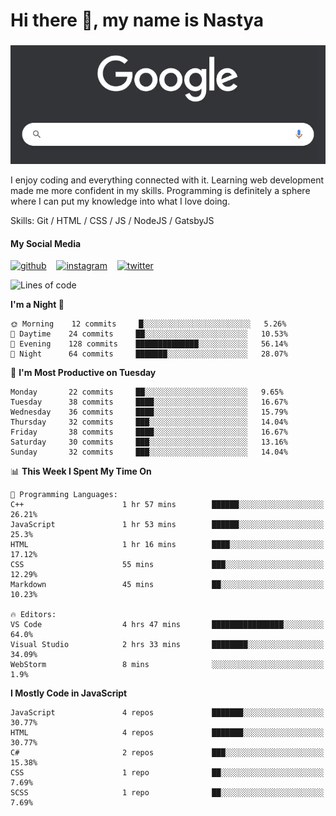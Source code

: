 # Hi there 👋, my name is Nastya
### 
[//]: # (Here may be a photo)

![Google Search](https://raw.githubusercontent.com/nastyacodes/nastyacodes/master/images/google.gif)

I enjoy coding and everything connected with it.
Learning web development made me more confident in my skills.
Programming is definitely a sphere where I can put my knowledge into what I love doing.

Skills: Git / HTML / CSS / JS / NodeJS / GatsbyJS

#### My Social Media
[<img src='images\social-media\github.ico' alt='github' height='50'>](https://github.com/nastyacodes) &nbsp;&nbsp; [<img src='images\social-media\instagram.ico' alt='instagram' height='50'>](https://www.instagram.com/nastyacodes/) &nbsp;&nbsp; [<img src='images\social-media\twitter.ico' alt='twitter' height='50'>](https://twitter.com/nastyacodes)  

<!--START_SECTION:waka-->
![Lines of code](https://img.shields.io/badge/From%20Hello%20World%20I%27ve%20Written-22963%20lines%20of%20code-blue)

**I'm a Night 🦉** 

```text
🌞 Morning    12 commits     █░░░░░░░░░░░░░░░░░░░░░░░░   5.26% 
🌆 Daytime    24 commits     ██░░░░░░░░░░░░░░░░░░░░░░░   10.53% 
🌃 Evening    128 commits    ██████████████░░░░░░░░░░░   56.14% 
🌙 Night      64 commits     ███████░░░░░░░░░░░░░░░░░░   28.07%

```
📅 **I'm Most Productive on Tuesday** 

```text
Monday       22 commits     ██░░░░░░░░░░░░░░░░░░░░░░░   9.65% 
Tuesday      38 commits     ████░░░░░░░░░░░░░░░░░░░░░   16.67% 
Wednesday    36 commits     ████░░░░░░░░░░░░░░░░░░░░░   15.79% 
Thursday     32 commits     ███░░░░░░░░░░░░░░░░░░░░░░   14.04% 
Friday       38 commits     ████░░░░░░░░░░░░░░░░░░░░░   16.67% 
Saturday     30 commits     ███░░░░░░░░░░░░░░░░░░░░░░   13.16% 
Sunday       32 commits     ███░░░░░░░░░░░░░░░░░░░░░░   14.04%

```


📊 **This Week I Spent My Time On** 

```text
💬 Programming Languages: 
C++                      1 hr 57 mins        ██████░░░░░░░░░░░░░░░░░░░   26.21% 
JavaScript               1 hr 53 mins        ██████░░░░░░░░░░░░░░░░░░░   25.3% 
HTML                     1 hr 16 mins        ████░░░░░░░░░░░░░░░░░░░░░   17.12% 
CSS                      55 mins             ███░░░░░░░░░░░░░░░░░░░░░░   12.29% 
Markdown                 45 mins             ██░░░░░░░░░░░░░░░░░░░░░░░   10.23%

🔥 Editors: 
VS Code                  4 hrs 47 mins       ████████████████░░░░░░░░░   64.0% 
Visual Studio            2 hrs 33 mins       ████████░░░░░░░░░░░░░░░░░   34.09% 
WebStorm                 8 mins              ░░░░░░░░░░░░░░░░░░░░░░░░░   1.9%

```

**I Mostly Code in JavaScript** 

```text
JavaScript               4 repos             ███████░░░░░░░░░░░░░░░░░░   30.77% 
HTML                     4 repos             ███████░░░░░░░░░░░░░░░░░░   30.77% 
C#                       2 repos             ███░░░░░░░░░░░░░░░░░░░░░░   15.38% 
CSS                      1 repo              ██░░░░░░░░░░░░░░░░░░░░░░░   7.69% 
SCSS                     1 repo              ██░░░░░░░░░░░░░░░░░░░░░░░   7.69%

```



<!--END_SECTION:waka-->

<!-- [![Top Langs](https://github-readme-stats.vercel.app/api/top-langs/?username=nastyacodes&layout=compact)](https://github.com/anuraghazra/github-readme-stats)

[![willianrod's wakatime stats](https://github-readme-stats.vercel.app/api/wakatime?username=nastyacodes&layout=compact)](https://github.com/anuraghazra/github-readme-stats) -->
